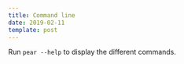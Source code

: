 ```yaml
---
title: Command line
date: 2019-02-11
template: post
---
```


Run `pear --help` to display the different commands.
